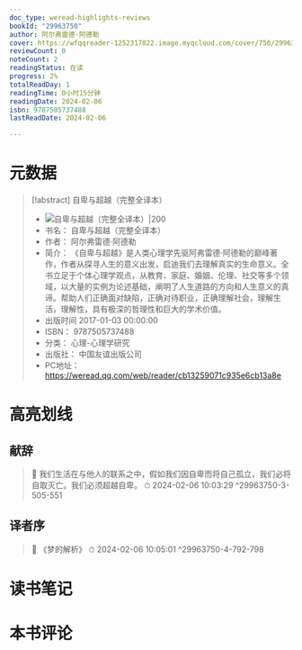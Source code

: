 ```yaml
---
doc_type: weread-highlights-reviews
bookId: "29963750"
author: 阿尔弗雷德·阿德勒
cover: https://wfqqreader-1252317822.image.myqcloud.com/cover/750/29963750/t7_29963750.jpg
reviewCount: 0
noteCount: 2
readingStatus: 在读
progress: 2%
totalReadDay: 1
readingTime: 0小时15分钟
readingDate: 2024-02-06
isbn: 9787505737488
lastReadDate: 2024-02-06

---
```

# 元数据
> [!abstract] 自卑与超越（完整全译本）
> - ![ 自卑与超越（完整全译本）|200](https://wfqqreader-1252317822.image.myqcloud.com/cover/750/29963750/t7_29963750.jpg)
> - 书名： 自卑与超越（完整全译本）
> - 作者： 阿尔弗雷德·阿德勒
> - 简介： 《自卑与超越》是人类心理学先驱阿弗雷德·阿德勒的巅峰著作，作者从探寻人生的意义出发，启迪我们去理解真实的生命意义。全书立足于个体心理学观点，从教育、家庭、婚姻、伦理、社交等多个领域，以大量的实例为论述基础，阐明了人生道路的方向和人生意义的真谛。帮助人们正确面对缺陷，正确对待职业，正确理解社会，理解生活，理解性，具有极深的哲理性和巨大的学术价值。
> - 出版时间 2017-01-03 00:00:00
> - ISBN： 9787505737488
> - 分类： 心理-心理学研究
> - 出版社： 中国友谊出版公司
> - PC地址：https://weread.qq.com/web/reader/cb13259071c935e6cb13a8e

# 高亮划线

## 献辞

> 📌 我们生活在与他人的联系之中，假如我们因自卑而将自己孤立，我们必将自取灭亡。我们必须超越自卑。 
> ⏱ 2024-02-06 10:03:29 ^29963750-3-505-551

## 译者序

> 📌 《梦的解析》 
> ⏱ 2024-02-06 10:05:01 ^29963750-4-792-798

# 读书笔记

# 本书评论
